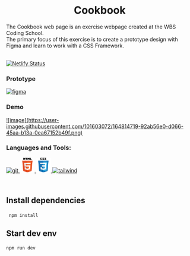 <h1 align="center">Cookbook</h1>
The Cookbook web page is an exercise webpage created at the WBS Coding School. <br/>
The primary focus of this exercise is to create a prototype design with Figma and learn to work with a CSS Framework. <br /><br />
  
[![Netlify Status](https://api.netlify.com/api/v1/badges/eff67e09-c6b6-42a0-a4bd-1debbeb04a5b/deploy-status)](https://app.netlify.com/sites/cookbook-exercise-wbs/deploys)  

### Prototype
<a href="https://www.figma.com/file/CHHsICnYnlp6ZMBtAk0gdi/Cookbook?node-id=9%3A628" target="_blank" rel="noreferrer">
  <img src="https://www.vectorlogo.zone/logos/figma/figma-icon.svg" alt="figma" width="40" height="40"/>
</a>

### Demo
<a href="https://cookbook-exercise-wbs.netlify.app" target="_blank" rel="noreferrer">
  ![image](https://user-images.githubusercontent.com/101603072/164814719-92ab56e0-d066-45aa-b13a-0ea67152b49f.png)
</a>



<h3 align="left">Languages and Tools:</h3>
<p align="left">
 
  <a href="https://git-scm.com/" target="_blank" rel="noreferrer">
    <img src="https://www.vectorlogo.zone/logos/git-scm/git-scm-icon.svg" alt="git" width="40" height="40"/>
  </a>
  <a href="https://www.w3.org/html/" target="_blank" rel="noreferrer"> <img src="https://raw.githubusercontent.com/devicons/devicon/master/icons/html5/html5-original-wordmark.svg" alt="html5" width="40" height="40"/> 
  </a>
    <a href="https://www.w3schools.com/css/" target="_blank" rel="noreferrer"> 
    <img src="https://raw.githubusercontent.com/devicons/devicon/master/icons/css3/css3-original-wordmark.svg" alt="css3" width="40" height="40"/>
  </a>
  <a href="https://tailwindcss.com/" target="_blank" rel="noreferrer"> <img src="https://www.vectorlogo.zone/logos/tailwindcss/tailwindcss-icon.svg" alt="tailwind" width="40" height="40"/> </a> </p>



<br/>

## Install dependencies
``` npm install```
## Start dev env
``` npm run dev ```
